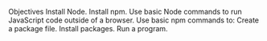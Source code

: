 Objectives
Install Node.
Install npm.
Use basic Node commands to run JavaScript code outside of a browser.
Use basic npm commands to:
Create a package file.
Install packages.
Run a program.
